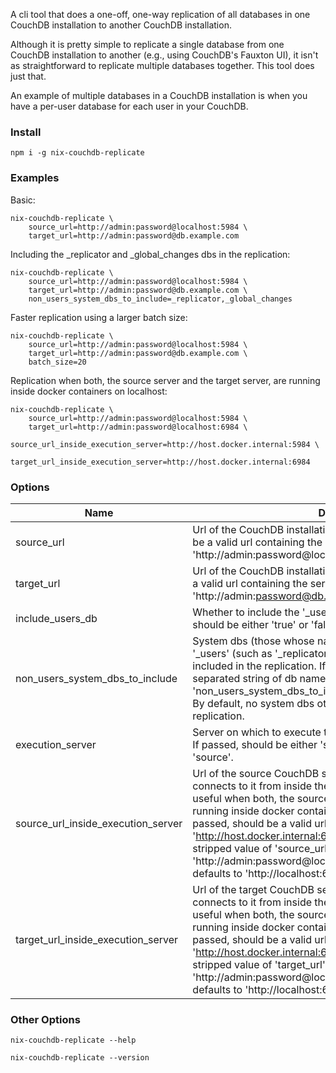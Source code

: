 A cli tool that does a one-off, one-way replication of all databases in one CouchDB installation to another CouchDB installation.

Although it is pretty simple to replicate a single database from one CouchDB installation to another (e.g., using CouchDB's Fauxton UI), it isn't as straightforward to replicate multiple databases together. This tool does just that.

An example of multiple databases in a CouchDB installation is when you have a per-user database for each user in your CouchDB.

### Install

```
npm i -g nix-couchdb-replicate
```

### Examples

Basic:

```
nix-couchdb-replicate \
	source_url=http://admin:password@localhost:5984 \
	target_url=http://admin:password@db.example.com
```

Including the _replicator and _global_changes dbs in the replication:

```
nix-couchdb-replicate \
	source_url=http://admin:password@localhost:5984 \
	target_url=http://admin:password@db.example.com \
	non_users_system_dbs_to_include=_replicator,_global_changes
```

Faster replication using a larger batch size:

```
nix-couchdb-replicate \
	source_url=http://admin:password@localhost:5984 \
	target_url=http://admin:password@db.example.com \
	batch_size=20
```

Replication when both, the source server and the target server, are running inside docker containers on localhost:

```
nix-couchdb-replicate \
	source_url=http://admin:password@localhost:5984 \
	target_url=http://admin:password@localhost:6984 \
	source_url_inside_execution_server=http://host.docker.internal:5984 \
	target_url_inside_execution_server=http://host.docker.internal:6984
```

### Options

| Name | Description | Required |
| --- | --- | --- |
| source_url | Url of the CouchDB installation from where to clone dbs. Should be a valid url containing the server admin credentials, e.g., 'http://admin:password@localhost:5984'. | Yes |
| target_url | Url of the CouchDB installation where to clone dbs to. Should be a valid url containing the server admin credentials, e.g., 'http://admin:password@db.example.com'. | Yes |
| include_users_db | Whether to include the '_users' db in the replication. If passed, should be either 'true' or 'false'. Defaults to 'true'. | No |
| non_users_system_dbs_to_include | System dbs (those whose names begin with '_') other than '_users' (such as '_replicator' and '_global_changes') to be included in the replication. If passed, should be a comma-separated string of db names, e.g., 'non_users_system_dbs_to_include=_replicator,_global_changes'. By default, no system dbs other than '_users' are included in the replication. | No |
| execution_server | Server on which to execute the call to CouchDB's '_replicate' api. If passed, should be either 'source' or 'target'. Defaults to 'source'. | No |
| source_url_inside_execution_server | Url of the source CouchDB server to be used when the cli connects to it from inside the execution server. This is especially useful when both, the source server and the target server, are running inside docker containers on the same machine. If passed, should be a valid url WITHOUT credentials, e.g., 'http://host.docker.internal:6984'. Defaults to the credentials-stripped value of 'source_url',e.g., if the value of 'source_url' is 'http://admin:password@localhost:6984', then this option defaults to 'http://localhost:6984'. | No |
| target_url_inside_execution_server | Url of the target CouchDB server to be used when the cli connects to it from inside the execution server. This is especially useful when both, the source server and the target server, are running inside docker containers on the same machine. If passed, should be a valid url WITHOUT credentials, e.g., 'http://host.docker.internal:6984'. Defaults to the credentials-stripped value of 'target_url',e.g., if the value of 'target_url' is 'http://admin:password@localhost:6984', then this option defaults to 'http://localhost:6984'. | No |
### Other Options

```
nix-couchdb-replicate --help
```

```
nix-couchdb-replicate --version
```

